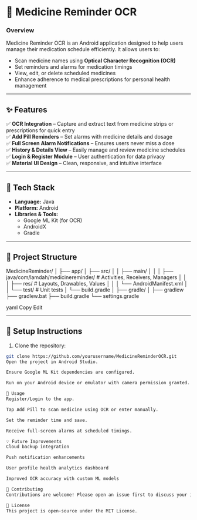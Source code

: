 # 📱 Medicine Reminder OCR

### **Overview**
Medicine Reminder OCR is an Android application designed to help users manage their medication schedule efficiently. It allows users to:

- Scan medicine names using **Optical Character Recognition (OCR)**
- Set reminders and alarms for medication timings
- View, edit, or delete scheduled medicines
- Enhance adherence to medical prescriptions for personal health management

---

## ✨ **Features**

✅ **OCR Integration** – Capture and extract text from medicine strips or prescriptions for quick entry  
✅ **Add Pill Reminders** – Set alarms with medicine details and dosage  
✅ **Full Screen Alarm Notifications** – Ensures users never miss a dose  
✅ **History & Details View** – Easily manage and review medicine schedules  
✅ **Login & Register Module** – User authentication for data privacy  
✅ **Material UI Design** – Clean, responsive, and intuitive interface

---

## 🚀 **Tech Stack**

- **Language:** Java
- **Platform:** Android
- **Libraries & Tools:**
  - Google ML Kit (for OCR)
  - AndroidX
  - Gradle

---

## 🔧 **Project Structure**

MedicineReminder/
│
├── app/
│ ├── src/
│ │ ├── main/
│ │ │ ├── java/com/lamdah/medicinereminder/ # Activities, Receivers, Managers
│ │ │ ├── res/ # Layouts, Drawables, Values
│ │ │ └── AndroidManifest.xml
│ │ └── test/ # Unit tests
│ └── build.gradle
│
├── gradle/
│
├── gradlew
├── gradlew.bat
├── build.gradle
└── settings.gradle

yaml
Copy
Edit

---

## 📝 **Setup Instructions**

1. Clone the repository:

```bash
git clone https://github.com/yourusername/MedicineReminderOCR.git
Open the project in Android Studio.

Ensure Google ML Kit dependencies are configured.

Run on your Android device or emulator with camera permission granted.

🎯 Usage
Register/Login to the app.

Tap Add Pill to scan medicine using OCR or enter manually.

Set the reminder time and save.

Receive full-screen alarms at scheduled timings.

💡 Future Improvements
Cloud backup integration

Push notification enhancements

User profile health analytics dashboard

Improved OCR accuracy with custom ML models

🤝 Contributing
Contributions are welcome! Please open an issue first to discuss your ideas before creating a pull request.

📄 License
This project is open-source under the MIT License.
